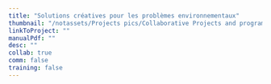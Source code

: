 ```yaml
---
title: "Solutions créatives pour les problèmes environnementaux"
thumbnail: "/notassets/Projects pics/Collaborative Projects and programs/Environemtal Issues/pic1.jpg"
linkToProject: ""
manualPdf: ""
desc: ""
collab: true
comm: false
training: false
---
```

